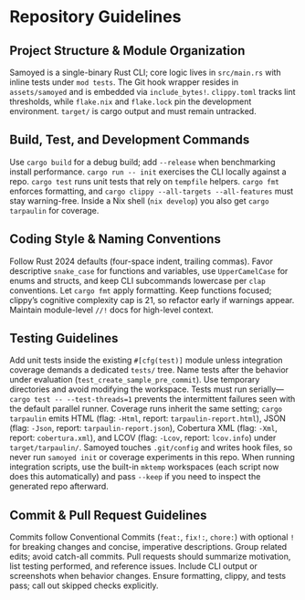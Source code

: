 # Repository Guidelines

## Project Structure & Module Organization
Samoyed is a single-binary Rust CLI; core logic lives in `src/main.rs` with inline tests under `mod tests`. The Git hook wrapper resides in `assets/samoyed` and is embedded via `include_bytes!`. `clippy.toml` tracks lint thresholds, while `flake.nix` and `flake.lock` pin the development environment. `target/` is cargo output and must remain untracked.

## Build, Test, and Development Commands
Use `cargo build` for a debug build; add `--release` when benchmarking install performance. `cargo run -- init` exercises the CLI locally against a repo. `cargo test` runs unit tests that rely on `tempfile` helpers. `cargo fmt` enforces formatting, and `cargo clippy --all-targets --all-features` must stay warning-free. Inside a Nix shell (`nix develop`) you also get `cargo tarpaulin` for coverage.

## Coding Style & Naming Conventions
Follow Rust 2024 defaults (four-space indent, trailing commas). Favor descriptive `snake_case` for functions and variables, use `UpperCamelCase` for enums and structs, and keep CLI subcommands lowercase per `clap` conventions. Let `cargo fmt` apply formatting. Keep functions focused; clippy’s cognitive complexity cap is 21, so refactor early if warnings appear. Maintain module-level `//!` docs for high-level context.

## Testing Guidelines
Add unit tests inside the existing `#[cfg(test)]` module unless integration coverage demands a dedicated `tests/` tree. Name tests after the behavior under evaluation (`test_create_sample_pre_commit`). Use temporary directories and avoid modifying the workspace. Tests must run serially—`cargo test -- --test-threads=1` prevents the intermittent failures seen with the default parallel runner. Coverage runs inherit the same setting; `cargo tarpaulin` emits HTML (flag: `-Html`, report: `tarpaulin-report.html`), JSON (flag: `-Json`, report: `tarpaulin-report.json`), Cobertura XML (flag: `-Xml`, report: `cobertura.xml`), and LCOV (flag: `-Lcov`, report: `lcov.info`) under `target/tarpaulin/`. Samoyed touches `.git/config` and writes hook files, so never run `samoyed init` or coverage experiments in this repo. When running integration scripts, use the built-in `mktemp` workspaces (each script now does this automatically) and pass `--keep` if you need to inspect the generated repo afterward.

## Commit & Pull Request Guidelines
Commits follow Conventional Commits (`feat:`, `fix!:`, `chore:`) with optional `!` for breaking changes and concise, imperative descriptions. Group related edits; avoid catch-all commits. Pull requests should summarize motivation, list testing performed, and reference issues. Include CLI output or screenshots when behavior changes. Ensure formatting, clippy, and tests pass; call out skipped checks explicitly.
